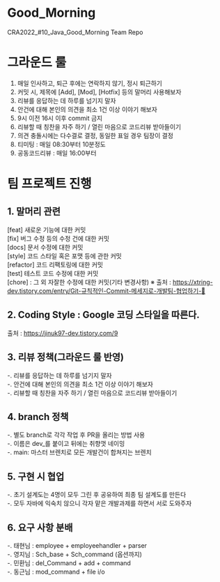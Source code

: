 # Good_Morning
CRA2022_#10_Java_Good_Morning Team Repo


# 그라운드 룰
1. 매일 인사하고, 퇴근 후에는 연락하지 않기, 정시 퇴근하기
2. 커밋 시, 제목에 [Add], [Mod], [Hotfix] 등의 말머리 사용해보자
3. 리뷰를 응답하는 데 하루를 넘기지 말자
4. 안건에 대해 본인의 의견을 최소 1건 이상 이야기 해보자
5. 9시 이전 16시 이후 commit 금지
6. 리뷰할 때 칭찬을 자주 하기 / 열린 마음으로 코드리뷰 받아들이기
7. 의견 충돌시에는 다수결로 결정, 동일한 표일 경우 팀장이 결정
8. 티미팅 : 매일 08:30부터 10분정도
9. 공동코드리뷰 : 매일 16:00부터


# 팀 프로젝트 진행
## 1. 말머리 관련
  [feat] 새로운 기능에 대한 커밋  
  [fix] 버그 수정 등의 수정 건에 대한 커밋  
  [docs] 문서 수정에 대한 커밋  
  [style] 코드 스타일 혹은 포맷 등에 관한 커밋  
  [refactor] 코드 리팩토링에 대한 커밋  
  [test] 테스트 코드 수정에 대한 커밋  
  [chore] : 그 외 자잘한 수정에 대한 커밋(기타 변경사항)
  ※ 출처 : https://xtring-dev.tistory.com/entry/Git-규칙적인-Commit-메세지로-개발팀-협업하기-👾

## 2. Coding Style : Google 코딩 스타일을 따른다. 
출처 : https://jinuk97-dev.tistory.com/9

## 3. 리뷰 정책(그라운드 룰 반영)
 -. 리뷰를 응답하는 데 하루를 넘기지 말자  
 -. 안건에 대해 본인의 의견을 최소 1건 이상 이야기 해보자  
 -. 리뷰할 때 칭찬을 자주 하기 / 열린 마음으로 코드리뷰 받아들이기

## 4. branch 정책
 -. 별도 branch로 각각 작업 후 PR을 올리는 방법 사용  
 -. 이름은 dev_를 붙이고 뒤에는 취향껏 네이밍  
 -. main: 마스터 브렌치로 모든 개발건이 합쳐지는 브렌치

## 5. 구현 시 협업
 -. 초기 설계도는 4명이 모두 그린 후 공유하여 최종 팀 설계도를 만든다  
 -. 모두 자바에 익숙치 않으니 각자 맡은 개발과제를 하면서 서로 도와주자  

## 6. 요구 사항 분배
 -. 태현님 : employee + employeehandler + parser  
 -. 영지님 : Sch_base + Sch_command (옵션까지)  
 -. 민환님 : del_Command + add + command  
 -. 동근님 : mod_command + file i/o  
 
